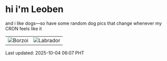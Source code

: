 # hi i'm Leoben

and i like dogs—so have some random dog pics that change whenever my CRON feels like it

|  |  |
|--------|----------|
| ![Borzoi](https://random-dog-vercel.vercel.app/api/random-borzoi?v=1759529274) | ![Labrador](https://random-dog-vercel.vercel.app/api/random-labrador?v=1759529274) |

Last updated: 2025-10-04 06:07 PHT
